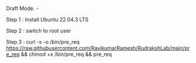Draft Mode. -

Step 1 : Install Ubuntu 22.04.3 LTS 

Step 2 : switch to root user

Step 3 : curl -s -o /bin/pre_req https://raw.githubusercontent.com/RavikumarRamesh/RudrakshLab/main/pre_req  && chmod +x /bin/pre_req && pre_req
